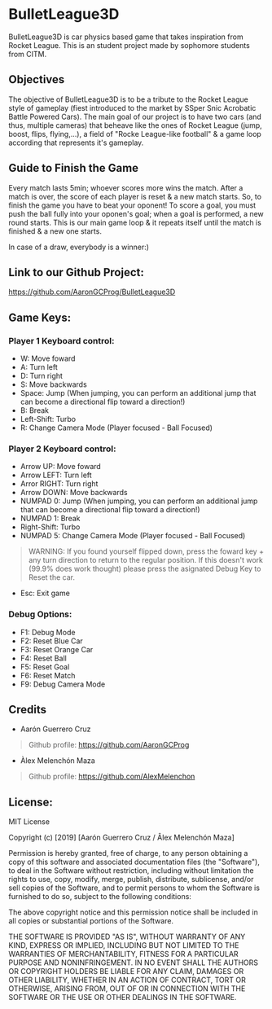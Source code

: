 ﻿# BulletLeague3D
BulletLeague3D is car physics based game that takes inspiration from Rocket League.
This is an student project made by sophomore students from CITM.

## Objectives
The objective of BulletLeague3D is to be a tribute to the Rocket League style of gameplay (fiest introduced to the market by SSper Snic Acrobatic Battle Powered Cars). The main goal of our project is to have two cars (and thus, multiple cameras) that beheave like the ones of Rocket League (jump, boost, flips, flying,...), a field of "Rocke League-like football" & a game loop according that represents it's gameplay.

## Guide to Finish the Game
Every match lasts 5min; whoever scores more wins the match. After a match is over, the score of each player is reset & a new match starts. So, to finish the game you have to beat your oponent!
To score a goal, you must push the ball fully into your oponen's goal; when a goal is performed, a new round starts. This is our main game loop & it repeats itself until the match is finished & a new one starts.

In case of a draw, everybody is a winner:)

## Link to our Github Project:
https://github.com/AaronGCProg/BulletLeague3D


## Game Keys:

### Player 1 Keyboard control:

- W: Move foward
- A: Turn left
- D: Turn right
- S: Move backwards
- Space: Jump (When jumping, you can perform an additional jump that can become a directional flip toward a direction!)
- B: Break
- Left-Shift: Turbo
- R: Change Camera Mode (Player focused - Ball Focused)

### Player 2 Keyboard control:

- Arrow UP: Move foward
- Arrow LEFT: Turn left
- Arror RIGHT: Turn right
- Arrow DOWN: Move backwards
- NUMPAD 0: Jump (When jumping, you can perform an additional jump that can become a directional flip toward a direction!)
- NUMPAD 1: Break
- Right-Shift: Turbo
- NUMPAD 5: Change Camera Mode (Player focused - Ball Focused)

> WARNING: If you found yourself flipped down, press the foward key + any turn direction to return to the regular position.
> If this doesn't work (99.9% does work thought) please press the asignated Debug Key to Reset the car.

- Esc: Exit game

### Debug Options:

- F1:  Debug Mode
- F2:  Reset Blue Car 
- F3:  Reset Orange Car 
- F4:  Reset Ball
- F5:  Reset Goal 
- F6:  Reset Match
- F9: Debug Camera Mode

## Credits
- Aarón Guerrero Cruz
> Github profile: https://github.com/AaronGCProg

- Àlex Melenchón Maza
> Github profile: https://github.com/AlexMelenchon


## License:
MIT License

Copyright (c) [2019] [Aarón Guerrero Cruz / Âlex Melenchón Maza]

Permission is hereby granted, free of charge, to any person obtaining a copy
of this software and associated documentation files (the "Software"), to deal
in the Software without restriction, including without limitation the rights
to use, copy, modify, merge, publish, distribute, sublicense, and/or sell
copies of the Software, and to permit persons to whom the Software is
furnished to do so, subject to the following conditions:

The above copyright notice and this permission notice shall be included in all
copies or substantial portions of the Software.

THE SOFTWARE IS PROVIDED "AS IS", WITHOUT WARRANTY OF ANY KIND, EXPRESS OR
IMPLIED, INCLUDING BUT NOT LIMITED TO THE WARRANTIES OF MERCHANTABILITY,
FITNESS FOR A PARTICULAR PURPOSE AND NONINFRINGEMENT. IN NO EVENT SHALL THE
AUTHORS OR COPYRIGHT HOLDERS BE LIABLE FOR ANY CLAIM, DAMAGES OR OTHER
LIABILITY, WHETHER IN AN ACTION OF CONTRACT, TORT OR OTHERWISE, ARISING FROM,
OUT OF OR IN CONNECTION WITH THE SOFTWARE OR THE USE OR OTHER DEALINGS IN THE
SOFTWARE.

